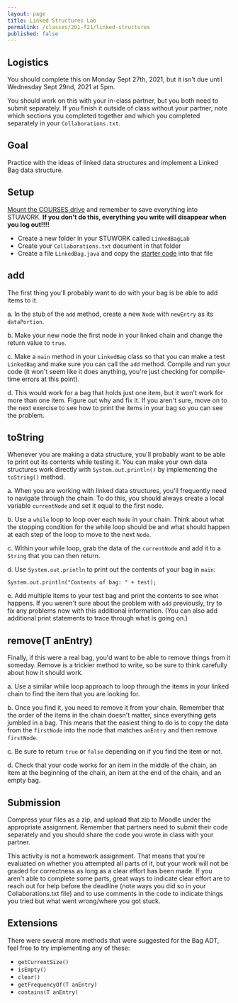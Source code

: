 ```yaml
---
layout: page
title: Linked Structures Lab
permalink: /classes/201-f21/linked-structures
published: false
---
```


## Logistics
You should complete this on Monday Sept 27th, 2021, but it isn't due until Wednesday Sept 29nd, 2021 at 5pm. 

You should work on this with your in-class partner, but you both need to submit separately. 
If you finish it outside of class without your partner, note which sections you completed together and which you completed separately in your `Collaborations.txt`.

## Goal
Practice with the ideas of linked data structures and implement a Linked Bag data structure.

## Setup
[Mount the COURSES drive](https://wiki.carleton.edu/pages/viewpage.action?spaceKey=carl&title=CS+111+and+201+workflow+in+CS+labs) and remember to save everything into STUWORK. **If you don't do this, everything you write will disappear when you log out!!!!**
* Create a new folder in your STUWORK called `LinkedBagLab`
* Create your `Collaborations.txt` document in that folder
* Create a file `LinkedBag.java` and copy the [starter code](LinkedBag.java) into that file

## add
The first thing you'll probably want to do with your bag is be able to add items to it.

a. In the stub of the `add` method, create a new `Node` with `newEntry` as its `dataPortion`.

b. Make your new node the first node in your linked chain and change the return value to `true`.

c. Make a `main` method in your `LinkedBag` class so that you can make a test `LinkedBag` and make sure you can call the `add` method. Compile and run your code (it won't seem like it does anything, you're just checking for compile-time errors at this point).

d. This would work for a bag that holds just one item, but it won't work for more than one item. Figure out why and fix it. If you aren't sure, move on to the next exercise to see how to print the items in your bag so you can see the problem.

## toString
Whenever you are making a data structure, you'll probably want to be able to print out its contents while testing it.
You can make your own data structures work directly with `System.out.println()` by implementing the `toString()` method.

a. When you are working with linked data structures, you'll frequently need to navigate through the chain. To do this, you should always create a local variable `currentNode` and set it equal to the first node. 

b. Use a `while` loop to loop over each `Node` in your chain. Think about what the stopping condition for the while loop should be and what should happen at each step of the loop to move to the next `Node`.

c. Within your while loop, grab the data of the `currentNode` and add it to a `String` that you can then return.

d. Use `System.out.println` to print out the contents of your bag in `main`:
```
System.out.println("Contents of bag: " + test);
```

e. Add multiple items to your test bag and print the contents to see what happens. If you weren't sure about the problem with `add` previously, try to fix any problems now with this additional information. (You can also add additional print statements to trace through what is going on.)

## remove(T anEntry)
Finally, if this were a real bag, you'd want to be able to remove things from it someday. Remove is a trickier method to write, so be sure to think carefully about how it should work.

a. Use a similar while loop approach to loop through the items in your linked chain to find the item that you are looking for.

b. Once you find it, you need to remove it from your chain. Remember that the order of the items in the chain doesn't matter, since everything gets jumbled in a bag. This means that the easiest thing to do is to copy the data from the `firstNode` into the node that matches `anEntry` and then remove `firstNode`.

c. Be sure to return `true` or `false` depending on if you find the item or not.

d. Check that your code works for an item in the middle of the chain, an item at the beginning of the chain, an item at the end of the chain, and an empty bag.

## Submission
Compress your files as a zip, and upload that zip to Moodle under the appropriate assignment.
Remember that partners need to submit their code separately and you should share the code you wrote in class with your partner.

This activity is not a homework assignment. That means that you're evaluated on whether you attempted all parts of it, but your work will not be graded for correctness as long as a clear effort has been made. If you aren't able to complete some parts, great ways to indicate clear effort are to reach out for help before the deadline (note ways you did so in your Collaborations.txt file) and to use comments in the code to indicate things you tried but what went wrong/where you got stuck.

## Extensions
There were several more methods that were suggested for the Bag ADT, feel free to try implementing any of these:

* `getCurrentSize()`
* `isEmpty()`
* `clear()`
* `getFrequencyOf(T anEntry)`
* `contains(T anEntry)`